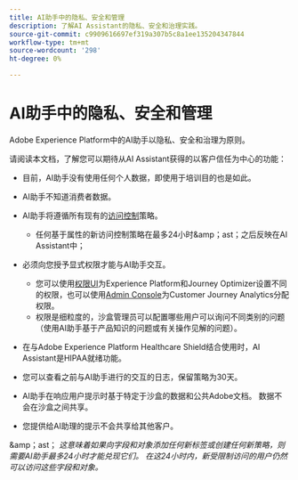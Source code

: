 ```yaml
---
title: AI助手中的隐私、安全和管理
description: 了解AI Assistant的隐私、安全和治理实践。
source-git-commit: c9909616697ef319a307b5c8a1ee135204347844
workflow-type: tm+mt
source-wordcount: '298'
ht-degree: 0%

---
```


# AI助手中的隐私、安全和管理

Adobe Experience Platform中的AI助手以隐私、安全和治理为原则。

请阅读本文档，了解您可以期待从AI Assistant获得的以客户信任为中心的功能：

* 目前，AI助手没有使用任何个人数据，即使用于培训目的也是如此。
* AI助手不知道消费者数据。
* AI助手将遵循所有现有的[访问控制](https://experienceleague.adobe.com/en/docs/experience-platform/access-control/home)策略。

   * 任何基于属性的新访问控制策略在最多24小时&amp;amp；ast；之后反映在AI Assistant中；

* 必须向您授予显式权限才能与AI助手交互。

   * 您可以使用[权限UI](https://experienceleague.adobe.com/en/docs/experience-platform/access-control/abac/permissions-ui/browse)为Experience Platform和Journey Optimizer设置不同的权限，也可以使用[Admin Console](https://experienceleague.adobe.com/en/docs/experience-platform/access-control/ui/browse)为Customer Journey Analytics分配权限。
   * 权限是细粒度的，沙盒管理员可以配置哪些用户可以询问不同类别的问题（使用AI助手基于产品知识的问题或有关操作见解的问题）。

* 在与Adobe Experience Platform Healthcare Shield结合使用时，AI Assistant是HIPAA就绪功能。
* 您可以查看之前与AI助手进行的交互的日志，保留策略为30天。
* AI助手在响应用户提示时基于特定于沙盒的数据和公共Adobe文档。 数据不会在沙盒之间共享。
* 您提供给AI助理的提示不会共享给其他客户。

&amp;amp；ast； *这意味着如果向字段和对象添加任何新标签或创建任何新策略，则需要AI助手最多24小时才能兑现它们。 在这24小时内，新受限制访问的用户仍然可以访问这些字段和对象。*

